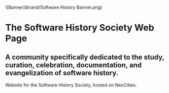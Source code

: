 ![Banner](brand/Software History Banner.png)

# The Software History Society Web Page

## A community specifically dedicated to the study, curation, celebration, documentation, and evangelization of software history.

Website for the Software History Society, hosted on NeoCities.
